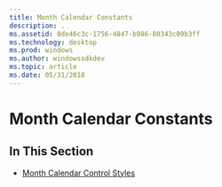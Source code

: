 ```yaml
---
title: Month Calendar Constants
description: .
ms.assetid: 0de46c3c-1756-4847-b986-80343c09b3ff
ms.technology: desktop
ms.prod: windows
ms.author: windowssdkdev
ms.topic: article
ms.date: 05/31/2018
---
```


# Month Calendar Constants

## In This Section

-   [Month Calendar Control Styles](month-calendar-control-styles.md)

 

 





